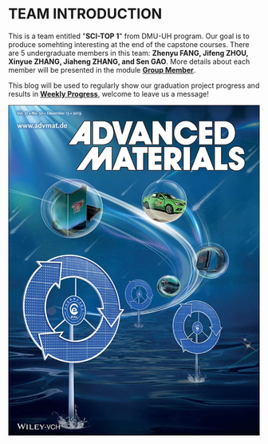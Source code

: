 # TEAM INTRODUCTION
This is a team entitled "**SCI-TOP 1**" from DMU-UH program. Our goal is to produce somehting interesting at the end of the capstone courses. There are 5 undergraduate members in this team: **Zhenyu FANG, Jifeng ZHOU, Xinyue ZHANG, Jiaheng ZHANG, and Sen GAO**. More details about each member will be presented in the module [**Group Member**](https://github.com/SCi-winner/SCI.github.io/tree/main/Group%20Member).

This blog will be used to regularly show our graduation project progress and results in [**Weekly Progress**](https://github.com/SCi-winner/SCI.github.io/tree/main/Weekly%20Progress), welcome to leave us a message!

![Picture](https://github.com/SCi-winner/SCI.github.io/blob/main/img/cover.jpg)
